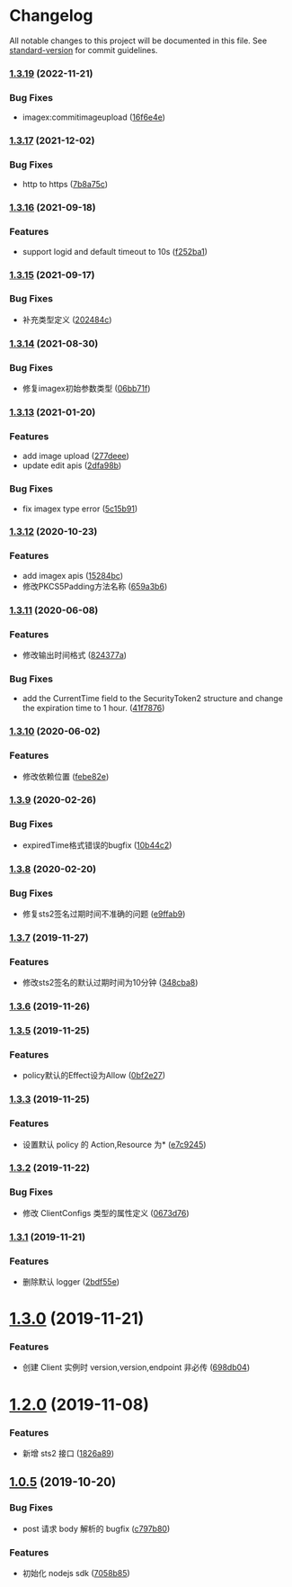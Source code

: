 # Changelog

All notable changes to this project will be documented in this file. See [standard-version](https://github.com/conventional-changelog/standard-version) for commit guidelines.

### [1.3.19](https://github.com/TTvcloud/vcloud-sdk-nodejs/compare/v1.3.17...v1.3.19) (2022-11-21)


### Bug Fixes

* imagex:commitimageupload ([16f6e4e](https://github.com/TTvcloud/vcloud-sdk-nodejs/commit/16f6e4eb4cef4c6da538a20f0a6af017d5088d0b))

### [1.3.17](https://github.com/TTvcloud/vcloud-sdk-nodejs/compare/v1.3.16...v1.3.17) (2021-12-02)


### Bug Fixes

* http to https ([7b8a75c](https://github.com/TTvcloud/vcloud-sdk-nodejs/commit/7b8a75c72ddefca160af47517c981527d98e5f72))

### [1.3.16](https://github.com/TTvcloud/vcloud-sdk-nodejs/compare/v1.3.15...v1.3.16) (2021-09-18)


### Features

* support logid and default timeout to 10s ([f252ba1](https://github.com/TTvcloud/vcloud-sdk-nodejs/commit/f252ba1bc2aac58c9211bd0b5179b7d5099d35de))

### [1.3.15](https://github.com/TTvcloud/vcloud-sdk-nodejs/compare/v1.3.14...v1.3.15) (2021-09-17)


### Bug Fixes

* 补充类型定义 ([202484c](https://github.com/TTvcloud/vcloud-sdk-nodejs/commit/202484c9a33bfda0b3f683bd94ddce55fca023d3))

### [1.3.14](https://github.com/TTvcloud/vcloud-sdk-nodejs/compare/v1.3.13...v1.3.14) (2021-08-30)


### Bug Fixes

* 修复imagex初始参数类型 ([06bb71f](https://github.com/TTvcloud/vcloud-sdk-nodejs/commit/06bb71f260311ecbbe93ffcb25a8749c91fd6950))

### [1.3.13](https://github.com/TTvcloud/vcloud-sdk-nodejs/compare/v1.3.12...v1.3.13) (2021-01-20)


### Features

* add image upload ([277deee](https://github.com/TTvcloud/vcloud-sdk-nodejs/commit/277deeebc1ee91acee84cf6c7a717412a406f6de))
* update edit apis ([2dfa98b](https://github.com/TTvcloud/vcloud-sdk-nodejs/commit/2dfa98b189ea589efae9c84d42e920fd2903d317))


### Bug Fixes

* fix imagex type error ([5c15b91](https://github.com/TTvcloud/vcloud-sdk-nodejs/commit/5c15b912f3db2db96e3a78b535455cdfc8266b31))

### [1.3.12](https://github.com/TTvcloud/vcloud-sdk-nodejs/compare/v1.3.11...v1.3.12) (2020-10-23)


### Features

* add imagex apis ([15284bc](https://github.com/TTvcloud/vcloud-sdk-nodejs/commit/15284bc4305ded6fde19a797485f56252f2c97e1))
* 修改PKCS5Padding方法名称 ([659a3b6](https://github.com/TTvcloud/vcloud-sdk-nodejs/commit/659a3b69d3c300ad90badd21c149f5d89a707792))

### [1.3.11](https://github.com/TTvcloud/vcloud-sdk-nodejs/compare/v1.3.10...v1.3.11) (2020-06-08)


### Features

* 修改输出时间格式 ([824377a](https://github.com/TTvcloud/vcloud-sdk-nodejs/commit/824377af2033099444929bdd879f5e09d3b59638))


### Bug Fixes

* add the CurrentTime field to the SecurityToken2 structure and change the expiration time to 1 hour. ([41f7876](https://github.com/TTvcloud/vcloud-sdk-nodejs/commit/41f7876966ddc4fd0299efdd082d5702994821e9))

### [1.3.10](https://github.com/TTvcloud/vcloud-sdk-nodejs/compare/v1.3.9...v1.3.10) (2020-06-02)


### Features

* 修改依赖位置 ([febe82e](https://github.com/TTvcloud/vcloud-sdk-nodejs/commit/febe82e32eaf9e0f5cd88865007e9512c9176de5))

### [1.3.9](https://github.com/TTvcloud/vcloud-sdk-nodejs/compare/v1.3.8...v1.3.9) (2020-02-26)


### Bug Fixes

* expiredTime格式错误的bugfix ([10b44c2](https://github.com/TTvcloud/vcloud-sdk-nodejs/commit/10b44c2a09365ea3021b61f7c30f7adbe97e3d82))

### [1.3.8](https://github.com/TTvcloud/vcloud-sdk-nodejs/compare/v1.3.7...v1.3.8) (2020-02-20)


### Bug Fixes

* 修复sts2签名过期时间不准确的问题 ([e9ffab9](https://github.com/TTvcloud/vcloud-sdk-nodejs/commit/e9ffab9a8d9c32d8bc51b9717ca68c7d6602f18e))

### [1.3.7](https://github.com/TTvcloud/vcloud-sdk-nodejs/compare/v1.3.6...v1.3.7) (2019-11-27)


### Features

* 修改sts2签名的默认过期时间为10分钟 ([348cba8](https://github.com/TTvcloud/vcloud-sdk-nodejs/commit/348cba872d1d38da1239218d71e02140cc75f1e5))

### [1.3.6](https://github.com/TTvcloud/vcloud-sdk-nodejs/compare/v1.3.5...v1.3.6) (2019-11-26)

### [1.3.5](https://github.com/TTvcloud/vcloud-sdk-nodejs/compare/v1.3.4...v1.3.5) (2019-11-25)


### Features

* policy默认的Effect设为Allow ([0bf2e27](https://github.com/TTvcloud/vcloud-sdk-nodejs/commit/0bf2e27e6720782e9f4c888cfd66932c36a834e6))

### [1.3.3](https://github.com/TTvcloud/vcloud-sdk-nodejs/compare/v1.3.2...v1.3.3) (2019-11-25)

### Features

- 设置默认 policy 的 Action,Resource 为\* ([e7c9245](https://github.com/TTvcloud/vcloud-sdk-nodejs/commit/e7c9245a68c0490f4f7fab182496b7dcaa5bff23))

### [1.3.2](https://github.com/TTvcloud/vcloud-sdk-nodejs/compare/v1.3.1...v1.3.2) (2019-11-22)

### Bug Fixes

- 修改 ClientConfigs 类型的属性定义 ([0673d76](https://github.com/TTvcloud/vcloud-sdk-nodejs/commit/0673d76dd831cc7cc77786e5ffd637181d454938))

### [1.3.1](https://github.com/TTvcloud/vcloud-sdk-nodejs/compare/v1.3.0...v1.3.1) (2019-11-21)

### Features

- 删除默认 logger ([2bdf55e](https://github.com/TTvcloud/vcloud-sdk-nodejs/commit/2bdf55e8198c2c773c2e3bc2f15d3bba8e4c0f30))

# [1.3.0](https://github.com/TTvcloud/vcloud-sdk-nodejs/compare/v1.2.3...v1.3.0) (2019-11-21)

### Features

- 创建 Client 实例时 version,version,endpoint 非必传 ([698db04](https://github.com/TTvcloud/vcloud-sdk-nodejs/commit/698db045041774d89e3f41cf3f6a0e5dde723cd6))

# [1.2.0](https://github.com/TTvcloud/vcloud-sdk-nodejs/compare/v1.1.0...v1.2.0) (2019-11-08)

### Features

- 新增 sts2 接口 ([1826a89](https://github.com/TTvcloud/vcloud-sdk-nodejs/commit/1826a8996145cf2b77d66f0e41be0d4ab306060c))

## [1.0.5](https://github.com/TTvcloud/vcloud-sdk-nodejs/compare/7058b859a201c0f3a05a1680a671d584f1578878...v1.0.5) (2019-10-20)

### Bug Fixes

- post 请求 body 解析的 bugfix ([c797b80](https://github.com/TTvcloud/vcloud-sdk-nodejs/commit/c797b807f8fe8cfd6e10c96c3c74bb2833664564))

### Features

- 初始化 nodejs sdk ([7058b85](https://github.com/TTvcloud/vcloud-sdk-nodejs/commit/7058b859a201c0f3a05a1680a671d584f1578878))
